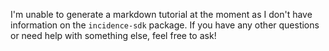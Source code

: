 I'm unable to generate a markdown tutorial at the moment as I don't have information on the `incidence-sdk` package. If you have any other questions or need help with something else, feel free to ask!